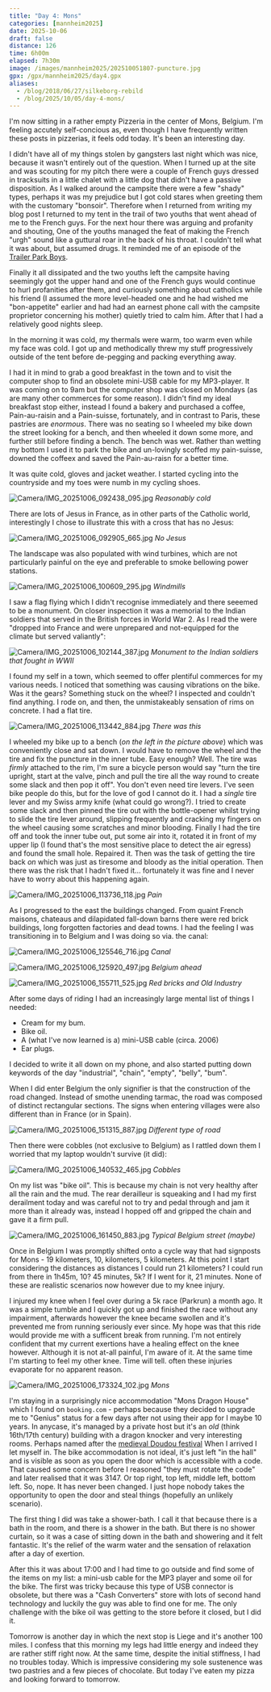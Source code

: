 ```yaml
--- 
title: "Day 4: Mons"
categories: [mannheim2025]
date: 2025-10-06
draft: false
distance: 126
time: 6h00m
elapsed: 7h30m
image: /images/mannheim2025/202510051807-puncture.jpg
gpx: /gpx/mannheim2025/day4.gpx
aliases:
  - /blog/2018/06/27/silkeborg-rebild
  - /blog/2025/10/05/day-4-mons/
---
```


I'm now sitting in a rather empty Pizzeria in the center of Mons, Belgium. I'm
feeling accutely self-concious as, even though I have frequently written these posts
in pizzerias, it feels odd today. It's been an interesting day.

I didn't have all of my things stolen by gangsters last night which was nice,
because it wasn't entirely out of the question. When I turned up at the site
and was scouting for my pitch there were a couple of French guys dressed in
tracksuits in a little chalet with a little dog that didn't have a passive
disposition. As I walked around the campsite there were a few "shady" types,
perhaps it was my prejudice but I got cold stares when greeting them with the
customary "bonsoir". Therefore when I returned from writing my blog post I
returned to my tent in the trail of two youths that went ahead of me to the
French guys. For the next hour there was arguing and profanity and shouting,
One of the youths managed the feat of making the French "urgh" sound like a
guttural roar in the back of his throat. I couldn't tell what it was about,
but assumed drugs. It reminded me of an episode of the [Trailer Park
Boys](https://en.wikipedia.org/wiki/Trailer_Park_Boys).

Finally it all dissipated and the two youths left the campsite having
seemingly got the upper hand and one of the French guys would continue to hurl
profanities after them, and curiously something about catholics while his
friend (I assumed the more level-headed one and he had wished me
"bon-appetite" earlier and had had an earnest phone call with the campsite
proprietor concerning his mother) quietly tried to calm him. After that I had
a relatively good nights sleep.

In the morning it was cold, my thermals were warm, too warm even while my face
was cold. I got up and methodically threw my stuff progressively outside of
the tent before de-pegging and packing everything away.

I had it in mind to grab a good breakfast in the town and to visit the
computer shop to find an obsolete mini-USB cable for my MP3-player. It was
coming on to 9am but the computer shop was closed on Mondays (as are many
other commerces for some reason). I didn't find my ideal breakfast stop
either, instead I found a bakery and purchased a coffee, Pain-au-raisin and a
Pain-suisse, fortunately, and in contrast to Paris, these pastries are _enormous_.
There was no seating so I wheeled my bike down the street looking for a bench,
and then wheeled it down some more, and further still before finding a bench.
The bench was wet. Rather than wetting my bottom I used it to park the bike
and un-lovingly scoffed my pain-suisse, downed the coffeex and saved the
Pain-au-raisn for a better time.

It was quite cold, gloves and jacket weather. I started cycling into the
countryside and my toes were numb in my cycling shoes.

![Camera/IMG_20251006_092438_095.jpg](/images/mannheim2025/202510051807-coldmorning.jpg)
*Reasonably cold*

There are lots of Jesus in France, as in other parts of the Catholic world,
interestingly I chose to illustrate this with a cross that has no Jesus:

![Camera/IMG_20251006_092905_665.jpg](/images/mannheim2025/202510051807-jesus.jpg)
*No Jesus*

The landscape was also populated with wind turbines, which are not
particularly painful on the eye and preferable to smoke bellowing power
stations.

![Camera/IMG_20251006_100609_295.jpg](/images/mannheim2025/202510051807-windmills.jpg)
*Windmills*

I saw a flag flying which I didn't recognise immediately and there seeemed to
be a monument. On closer inspection it was a memorial to the Indian soldiers
that served in the British forces in World War 2. As I read the were "dropped into
France and were unprepared and not-equipped for the climate but served
valiantly":

![Camera/IMG_20251006_102144_387.jpg](/images/mannheim2025/202510051807-indian.jpg)
*Monument to the Indian soldiers that fought in WWII*

I found my self in a town, which seemed to offer plentiful commerces for my
various needs. I noticed that something was causing vibrations on the bike.
Was it the gears? Something stuck on the wheel? I inspected and couldn't find
anything. I rode on, and then, the unmistakeably sensation of rims on
concrete. I had a flat tire.


![Camera/IMG_20251006_113442_884.jpg](/images/mannheim2025/202510051807-castle.jpg)
*There was this*

I wheeled my bike up to a bench (*on the left in the picture above*) which was
conveniently close and sat down. I would have to remove the wheel and the tire
and fix the puncture in the inner tube. Easy enough? Well. The tire was
_firmly_ attached to the rim, I'm sure a bicycle person would say "turn the
tire upright, start at the valve, pinch and pull the tire all the way round to
create some slack and then pop it off". You don't even need tire levers. I've
seen bike people do this, but for the love of god I cannot do it. I had a
*single* tire lever and my Swiss army knife (what could go wrong?). I tried to
create some slack and then pinned the tire out with the bottle-opener whilst
trying to slide the tire lever around, slipping frequently and cracking my
fingers on the wheel causing some scratches and minor blooding. Finally I had
the tire off and took the inner tube out, put some air into it, rotated it in
front of my upper lip (I found that's the most sensitive place to detect the
air egress) and found the small hole. Repaired it. Then was the task of
getting the tire back _on_ which was just as tiresome and bloody as the
initial operation. Then there was the risk that I hadn't fixed it...
fortunately it was fine and I never have to worry about this happening again.

![Camera/IMG_20251006_113736_118.jpg](/images/mannheim2025/202510051807-puncture.jpg)
*Pain*

As I progressed to the east the buildings changed. From quaint French maisons,
chateaus and dilapidated fall-down barns there were red brick buildings, long
forgotten factories and dead towns. I had the feeling I was transitioning in
to Belgium and I was doing so via. the canal:

![Camera/IMG_20251006_125546_716.jpg](/images/mannheim2025/202510051807-canal.jpg)
*Canal*

![Camera/IMG_20251006_125920_497.jpg](/images/mannheim2025/202510051807-bigsign.jpg)
*Belgium ahead*

![Camera/IMG_20251006_155711_525.jpg](/images/mannheim2025/202510051807-industry.jpg)
*Red bricks and Old Industry*

After some days of riding I had an increasingly large mental list of things I
needed:

- Cream for my bum.
- Bike oil.
- A (what I've now learned is a) mini-USB cable (circa. 2006)
- Ear plugs.

I decided to write it all down on my phone, and also started putting down
keywords of the day "industrial", "chain", "empty", "belly", "bum".

When I did enter Belgium the only signifier is that the construction of the road changed.
Instead of smothe unending tarmac, the road was composed of distinct
rectangular sections. The signs when entering villages were also different
than in France (or in Spain).

![Camera/IMG_20251006_151315_887.jpg](/images/mannheim2025/202510051807-belgium.jpg)
*Different type of road*

Then there were cobbles (not exclusive to Belgium) as I rattled down them I
worried that my laptop wouldn't survive (it did):

![Camera/IMG_20251006_140532_465.jpg](/images/mannheim2025/202510051807-cobbles.jpg)
*Cobbles*

On my list was "bike oil". This is because my chain is not very healthy after
all the rain and the mud. The rear derailleur is squeaking and I had my first
derailment today and was careful not to try and pedal through and jam it more
than it already was, instead I hopped off and gripped the chain and gave it a
firm pull.

![Camera/IMG_20251006_161450_883.jpg](/images/mannheim2025/202510051807-street.jpg)
*Typical Belgium street (maybe)*

Once in Belgium I was promptly shifted onto a cycle way that had signposts for
Mons - 19 kilometers, 10, kilometers, 5 kilometers. At this point I start
considering the distances as distances I could run 21 kilometers? I could run
from there in 1h45m, 10? 45 minutes, 5k? If I went for it, 21 minutes. None of
these are realistic scenarios now however due to my knee injury.

I injured my knee when I feel over during a 5k race (Parkrun) a month ago. It
was a simple tumble and I quickly got up and finished the race without any
impairment, afterwards however the knee became swollen and it's prevented me
from running seriously ever since. My hope was that this ride would provide me
with a sufficent break from running. I'm not entirely confident that my
current exertions have a healing effect on the knee however. Although it is
not at-all painful, I'm aware of it. At the same time I'm starting to feel my
other knee. Time will tell. often these injuries evaporate for no apparent
reason.

![Camera/IMG_20251006_173324_102.jpg](/images/mannheim2025/202510051807-mons.jpg)
*Mons*

I'm staying in a surprisingly nice accommodation "Mons Dragon House" which I
found on `booking.com` - perhaps because they decided to upgrade me to
"Genius" status for a few days after not using their app for I maybe 10 years.
In anycase, it's managed by a private host but it's an _old_ (think 16th/17th
century) building with a dragon knocker and very interesting rooms. Perhaps
named after the [medieval Doudou
festival](https://en.wikipedia.org/wiki/Ducasse_de_Mons) When I arrived I let
myself in. The bike accommodation is not ideal, it's just left "in the hall"
and is visible as soon as you open the door which is accessible with a code.
That caused some concern before I reasoned "they must rotate the code" and
later realised that it was 3147. Or top right, top left, middle left, bottom
left. So, nope. It has never been changed. I just hope nobody takes the
opportunity to open the door and steal things (hopefully an unlikely
scenario).

The first thing I did was take a shower-bath. I call it that because there is
a bath in the room, and there is a shower in the bath. But there is no shower
curtain, so it was a case of sitting down in the bath and showering and it
felt fantastic. It's the relief of the warm water and the sensation of
relaxation after a day of exertion.

After this it was about 17:00 and I had time to go outside and find some of
the items on my list: a mini-usb cable for the MP3 player and some oil for the
bike. The first was tricky because this type of USB connector is obsolete, but
there was a "Cash Converters" store with lots of second hand technology and
luckily the guy was able to find one for me. The only challenge with the bike
oil was getting to the store before it closed, but I did it.

Tomorrow is another day in which the next stop is Liege and it's another 100
miles. I confess that this morning my legs had little energy and indeed they
are rather stiff right now. At the same time, despite the initial stiffness, I
had no troubles today. Which is impressive considering my sole sustenence was
two pastries and a few pieces of chocolate. But today I've eaten my pizza and
looking forward to tomorrow.
